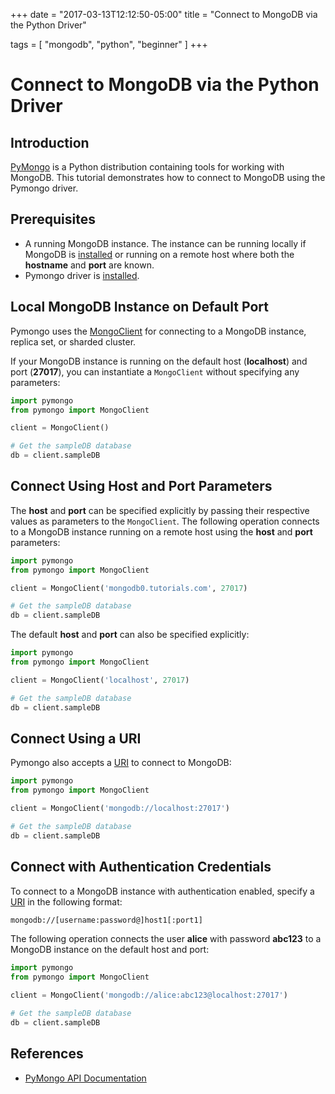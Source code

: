 +++
date = "2017-03-13T12:12:50-05:00"
title = "Connect to MongoDB via the Python Driver"

tags = [
"mongodb",
"python",
"beginner" ]
+++

# Connect to MongoDB via the Python Driver

## Introduction

[PyMongo](http://api.mongodb.com/python/current/index.html) is a Python
distribution containing tools for working with MongoDB. This tutorial 
demonstrates how to connect to MongoDB using the Pymongo driver.

## Prerequisites
* A running MongoDB instance. The instance can be running locally if 
MongoDB is [installed](https://docs.mongodb.com/manual/installation/#tutorials)
or running on a remote host where both the **hostname** and **port** are
known.
* Pymongo driver is [installed](http://api.mongodb.com/python/current/installation.html).

## Local MongoDB Instance on Default Port

Pymongo uses the [MongoClient](http://api.mongodb.com/python/current/api/pymongo/mongo_client.html#pymongo.mongo_client.MongoClient)
for connecting to a MongoDB instance, replica set, or
sharded cluster.

If your MongoDB instance is running on the default host (**localhost**)
and port (**27017**), you can instantiate a `MongoClient` without
specifying any parameters:

~~~python
import pymongo
from pymongo import MongoClient

client = MongoClient()

# Get the sampleDB database
db = client.sampleDB
~~~

## Connect Using Host and Port Parameters

The **host** and **port** can be specified explicitly by passing their
respective values as parameters to the `MongoClient`. The following
operation connects to a MongoDB instance running on a remote host using
the **host** and **port** parameters:

~~~python
import pymongo
from pymongo import MongoClient

client = MongoClient('mongodb0.tutorials.com', 27017)

# Get the sampleDB database
db = client.sampleDB
~~~

The default **host** and **port** can also be specified explicitly:

~~~python
import pymongo
from pymongo import MongoClient

client = MongoClient('localhost', 27017)

# Get the sampleDB database
db = client.sampleDB
~~~

## Connect Using a URI

Pymongo also accepts a
[URI](https://docs.mongodb.com/manual/reference/connection-string/)
to connect to MongoDB:

~~~python
import pymongo
from pymongo import MongoClient

client = MongoClient('mongodb://localhost:27017')

# Get the sampleDB database
db = client.sampleDB
~~~

## Connect with Authentication Credentials

To connect to a MongoDB instance with authentication enabled, specify a
[URI](https://docs.mongodb.com/manual/reference/connection-string/)
in the following format:

~~~sh
mongodb://[username:password@]host1[:port1]
~~~

The following operation connects the user **alice** with password
**abc123** to a MongoDB instance on the default host and port:

~~~python
import pymongo
from pymongo import MongoClient

client = MongoClient('mongodb://alice:abc123@localhost:27017')

# Get the sampleDB database
db = client.sampleDB
~~~

## References
* [PyMongo API Documentation](https://api.mongodb.com/python/current/)
